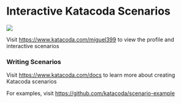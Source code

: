 # Interactive Katacoda Scenarios

[![](http://shields.katacoda.com/katacoda/miguel399/count.svg)](https://www.katacoda.com/miguel399 "Get your profile on Katacoda.com")

Visit https://www.katacoda.com/miguel399 to view the profile and interactive scenarios

### Writing Scenarios
Visit https://www.katacoda.com/docs to learn more about creating Katacoda scenarios

For examples, visit https://github.com/katacoda/scenario-example

